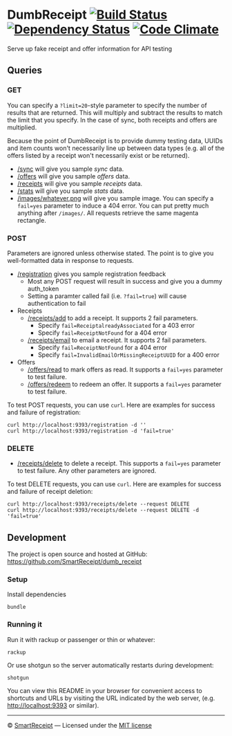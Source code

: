DumbReceipt [![Build Status](https://secure.travis-ci.org/SmartReceipt/dumb_receipt.png)](https://travis-ci.org/SmartReceipt/dumb_receipt) [![Dependency Status](https://gemnasium.com/SmartReceipt/dumb_receipt.png)](https://gemnasium.com/SmartReceipt/dumb_receipt) [![Code Climate](https://codeclimate.com/badge.png)](https://codeclimate.com/github/SmartReceipt/dumb_receipt)
===========

Serve up fake receipt and offer information for API testing

Queries
-------

### GET

You can specify a `?limit=20`-style parameter to specify the number of results
that are returned. This will multiply and subtract the results to match the
limit that you specify. In the case of sync, both receipts and offers are
multiplied.

Because the point of DumbReceipt is to provide dummy testing data,
UUIDs and item counts won't necessarily line up between data types (e.g. all of
the offers listed by a receipt won't necessarily exist or be returned).

* [/sync][] will give you sample _sync_ data.
* [/offers][] will give you sample _offers_ data.
* [/receipts][] will give you sample _receipts_ data.
* [/stats][] will give you sample _stats_ data.
* [/images/whatever.png][] will give you sample image. You can specify a
  `fail=yes` parameter to induce a 404 error. You can put pretty much anything
  after `/images/`. All requests retrieve the same magenta rectangle.

### POST

Parameters are ignored unless otherwise stated. The point is to give you
well-formatted data in response to requests.

* [/registration][] gives you sample registration feedback
  * Most any POST request will result in success and give you a dummy
    auth_token
  * Setting a paramter called fail (i.e. `?fail=true`) will cause
    authentication to fail
* Receipts
  * [/receipts/add][] to add a receipt. It supports 2 fail parameters.
    * Specify `fail=ReceiptalreadyAssociated` for a 403 error
    * Specify `fail=ReceiptNotFound` for a 404 error
  * [/receipts/email][] to email a receipt. It supports 2 fail parameters.
    * Specify `fail=ReceiptNotFound` for a 404 error
    * Specify `fail=InvalidEmailOrMissingReceiptUUID` for a 400 error
* Offers
  * [/offers/read][] to mark offers as read. It supports a `fail=yes`
    parameter to test failure.
  * [/offers/redeem][] to redeem an offer. It supports a `fail=yes` parameter to
    test failure.

To test POST requests, you can use `curl`. Here are examples for success and
failure of registration:

    curl http://localhost:9393/registration -d ''
    curl http://localhost:9393/registration -d 'fail=true'

### DELETE

* [/receipts/delete][] to delete a receipt. This supports a `fail=yes`
  parameter to test failure. Any other parameters are ignored.

To test DELETE requests, you can use `curl`. Here are examples for success and
failure of receipt deletion:

    curl http://localhost:9393/receipts/delete --request DELETE
    curl http://localhost:9393/receipts/delete --request DELETE -d 'fail=true'

Development
-----------

The project is open source and hosted at GitHub:
<https://github.com/SmartReceipt/dumb_receipt>

### Setup

Install dependencies

    bundle

### Running it

Run it with rackup or passenger or thin or whatever:

    rackup

Or use shotgun so the server automatically restarts during development:

    shotgun

You can view this README in your browser for convenient access to shortcuts and
URLs by visiting the URL indicated by the web server, (e.g.
<http://localhost:9393> or similar).

---

© [SmartReceipt][] — Licensed under the [MIT license][]

[SmartReceipt]: http://receipt.com
[MIT license]:  http://opensource.org/licenses/MIT

[/offers]:       /offers
[/receipts]:     /receipts
[/registration]: /registration
[/stats]:        /stats
[/sync]:         /sync

[/images/whatever.png]: /images/whatever.png

[/receipts/add]:    /receipts/add
[/receipts/delete]: /receipts/delete
[/receipts/email]:  /receipts/email

[/offers/read]:   /offers/read
[/offers/redeem]: /offers/redeem
